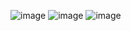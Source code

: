 ![image](https://github.com/user-attachments/assets/ea3dde27-1877-4eee-9c7c-7be536c6fa75)
![image](https://github.com/user-attachments/assets/7f358f18-b804-462e-b521-8e508a10f5d5)
![image](https://github.com/user-attachments/assets/8af833df-0487-43b3-8243-69ddb969c4af)
